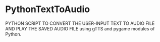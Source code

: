 # PythonTextToAudio
PYTHON SCRIPT TO CONVERT THE USER-INPUT TEXT TO AUDIO FILE AND PLAY THE SAVED AUDIO FILE using gTTS and pygame modules of Python.
